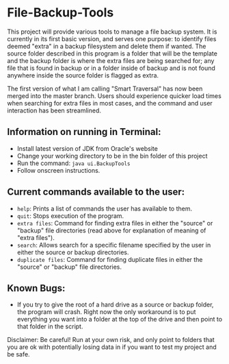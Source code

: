# File-Backup-Tools
This project will provide various tools to manage a file backup system. It is currently in its first basic version, and serves one purpose: to identify files deemed "extra" in a backup filesystem and delete them if wanted. The source folder described in this program is a folder that will be the template and the backup folder is where the extra files are being searched for; any file that is found in backup or in a folder inside of backup and is not found anywhere inside the source folder is flagged as extra.

The first version of what I am calling "Smart Traversal" has now been merged into the master branch. Users should experience quicker load times when searching for extra files in most cases, and the command and user interaction has been streamlined. 

## Information on running in Terminal: 
- Install latest version of JDK from Oracle's website
- Change your working directory to be in the bin folder of this project
- Run the command: ```java ui.BackupTools```
- Follow onscreen instructions. 

## Current commands available to the user:
- ```help```: Prints a list of commands the user has available to them.
- ```quit```: Stops execution of the program.
- ```extra files```: Command for finding extra files in either the "source" or "backup" file directories (read above for explanation of meaning of "extra files").
- ```search```: Allows search for a specific filename specified by the user in either the source or backup directories.
- ```duplicate files```: Command for finding duplicate files in either the "source" or "backup" file directories.

## Known Bugs:
- If you try to give the root of a hard drive as a source or backup folder, the program will crash. Right now the only workaround is to put everything you want into a folder at the top of the drive and then point to that folder in the script.

Disclaimer: Be careful! Run at your own risk, and only point to folders that you are ok with potentially losing data in if you want to test my project and be safe.
